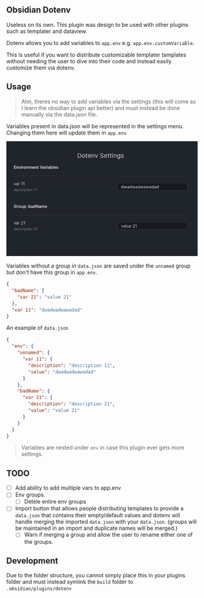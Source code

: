 ## Obsidian Dotenv

Useless on its own. This plugin was design to be used with other plugins such as templater and dataview.

Dotenv allows you to add variables to `app.env` e.g. `app.env.customVariable`.

This is useful if you want to distribute customizable templater tamplates without needing the user to dive into their code and instead easily customize them via dotenv.


## Usage

> Atm, theres no way to add variables via the settings (this will come as I learn the obsidian plugin api better) and must instead be done manually via the data.json file.

Variables present in data.json will be represented in the settings menu. Changing them here will update them in `app.env`

![](./assets/settings-example.png)

Variables without a group in `data.json` are saved under the `unnamed` group but don't have this group in `app.env`.

```json
{
  "badName": {
    "var 21": "value 21"
  },
  "var 11": "dwadwadwawadad"
}
```

An example of `data.json`
```json
{
  "env": {
    "unnamed": {
      "var 11": {
        "description": "description 11",
        "value": "dwadwadwawadad"
      }
    },
    "badName": {
      "var 21": {
        "description": "description 21",
        "value": "value 21"
      }
    }
  }
}
```

> Variables are nested under `env` in case this plugin ever gets more settings.

## TODO

- [ ] Add ability to add multiple vars to app.env
- [ ] Env groups.
  - [ ] Detele entire env groups
- [ ] Import button that allows people distributing templates to provide a `data.json` that contains their empty/default values and dotenv will handle merging the imported `data.json` with your `data.json`. (groups will be maintained in an import and duplicate names will be merged.)
  - [ ] Warn if merging a group and allow the user to rename either one of the groups.

## Development

Due to the folder structure, you cannot simply place this in your plugins folder and must instead symlink the `build` folder to `.obsidian/plugins/dotenv`